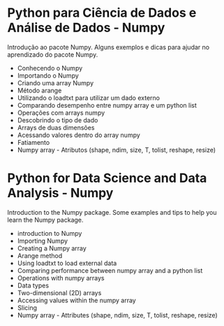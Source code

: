 # Python para Ciência de Dados e Análise de Dados - Numpy
 Introdução ao pacote Numpy. Alguns exemplos e dicas para ajudar no aprendizado do pacote Numpy.
 
- Conhecendo o Numpy
- Importando o Numpy
- Criando uma array Numpy
- Método arange
- Utilizando o loadtxt para utilizar um dado externo
- Comparando desempenho entre numpy array e um python list
- Operações com arrays numpy
- Descobrindo o tipo de dado
- Arrays de duas dimensões
- Acessando valores dentro do array numpy
- Fatiamento
- Numpy array - Atributos (shape, ndim, size, T, tolist, reshape, resize)
 
 
 # Python for Data Science and Data Analysis - Numpy
 Introduction to the Numpy package. Some examples and tips to help you learn the Numpy package.

- introduction to Numpy
- Importing Numpy
- Creating a Numpy array
- Arange method
- Using loadtxt to load external data
- Comparing performance between numpy array and a python list
- Operations with numpy arrays
- Data types
- Two-dimensional (2D) arrays
- Accessing values within the numpy array
- Slicing
- Numpy array - Attributes (shape, ndim, size, T, tolist, reshape, resize)

